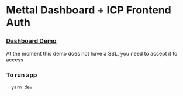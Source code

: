 # Mettal Dashboard + ICP Frontend Auth

### [Dashboard Demo](https://dashboard.mettal.mx/)

At the moment this demo does not have a SSL, you need to accept it to access

### To run app

```shell
  yarn dev
```

